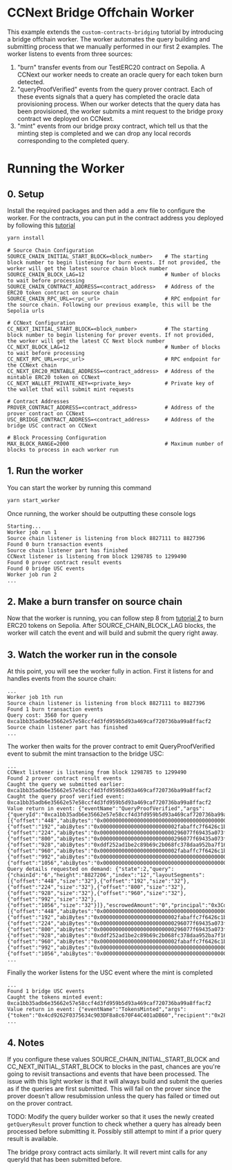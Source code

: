 # CCNext Bridge Offchain Worker

This example extends the `custom-contracts-bridging` tutorial by introducing a bridge offchain worker. The worker automates the query building and submitting process that we manually performed in our first 2 examples. The worker listens to events from three sources:

1. "burn" transfer events from our TestERC20 contract on Sepolia. A CCNext our worker needs to create an oracle query for each token burn detected.
2. "queryProofVerified" events from the query prover contract. Each of these events signals that a query has completed the oracle data provisioning process. When our worker detects that the query data has been provisioned, the worker submits a mint request to the bridge proxy contract we deployed on CCNext. 
3. "mint" events from our bridge proxy contract, which tell us that the minting step is completed and we can drop any local records corresponding to the completed query.

# Running the Worker

## 0. Setup
Install the required packages and then add a .env file to configure the worker. For the contracts, you can put in the contract address you deployed by following this [tutorial](../custom-contracts-bridging/README.md)
```sh
yarn install
```

```env
# Source Chain Configuration
SOURCE_CHAIN_INITIAL_START_BLOCK=<block_number>    # The starting block number to begin listening for burn events. If not provided, the worker will get the latest source chain block number
SOURCE_CHAIN_BLOCK_LAG=12                          # Number of blocks to wait before processing
SOURCE_CHAIN_CONTRACT_ADDRESS=<contract_address>   # Address of the ERC20 token contract on source chain
SOURCE_CHAIN_RPC_URL=<rpc_url>                     # RPC endpoint for the source chain. Following our previous example, this will be the Sepolia urls

# CCNext Configuration
CC_NEXT_INITIAL_START_BLOCK=<block_number>         # The starting block number to begin listening for prover events. If not provided, the worker will get the latest CC Next block number
CC_NEXT_BLOCK_LAG=12                               # Number of blocks to wait before processing
CC_NEXT_RPC_URL=<rpc_url>                          # RPC endpoint for the CCNext chain
CC_NEXT_ERC20_MINTABLE_ADDRESS=<contract_address>  # Address of the mintable ERC20 token on CCNext
CC_NEXT_WALLET_PRIVATE_KEY=<private_key>           # Private key of the wallet that will submit mint requests

# Contract Addresses
PROVER_CONTRACT_ADDRESS=<contract_address>         # Address of the prover contract on CCNext
USC_BRIDGE_CONTRACT_ADDRESS=<contract_address>     # Address of the bridge USC contract on CCNext

# Block Processing Configuration
MAX_BLOCK_RANGE=2000                               # Maximum number of blocks to process in each worker run
```

## 1. Run the worker
You can start the worker by running this command
```sh
yarn start_worker
```

Once running, the worker should be outputting these console logs
```
Starting...
Worker job run 1
Source chain listener is listening from block 8827111 to 8827396
Found 0 burn transaction events
Source chain listener part has finished
CCNext listener is listening from block 1298785 to 1299490
Found 0 prover contract result events
Found 0 bridge USC events
Worker job run 2
...
```

## 2. Make a burn transfer on source chain
Now that the worker is running, you can follow step 8 from [tutorial 2](../custom-contracts-bridging/README.md) to burn ERC20 tokens on Sepolia. After SOURCE_CHAIN_BLOCK_LAG blocks, the worker will catch the event and will build and submit the query right away.

## 3. Watch the worker run in the console
At this point, you will see the worker fully in action. First it listens for and handles events from the source chain:

```
...
Worker job 1th run
Source chain listener is listening from block 8827111 to 8827396
Found 1 burn transaction events
Query cost: 3560 for query 0xca1bb35adb6e35662e57e58ccf4d3fd959b5d93a469caf720736ba99a8ffacf2
Source chain listener part has finished
...
```

The worker then waits for the prover contract to emit QueryProofVerified event to submit the mint transaction to the bridge USC:
```
...
CCNext listener is listening from block 1298785 to 1299490
Found 2 prover contract result events
Caught the query we submitted earlier: 0xca1bb35adb6e35662e57e58ccf4d3fd959b5d93a469caf720736ba99a8ffacf2
Caught the query proof verified event: 0xca1bb35adb6e35662e57e58ccf4d3fd959b5d93a469caf720736ba99a8ffacf2
Value return in event: {"eventName":"QueryProofVerified","args":{"queryId":"0xca1bb35adb6e35662e57e58ccf4d3fd959b5d93a469caf720736ba99a8ffacf2","resultSegments":[{"offset":"448","abiBytes":"0x0000000000000000000000000000000000000000000000000000000000000001"},{"offset":"192","abiBytes":"0x0000000000000000000000002fabaffc7f6426c1beedec22cc150a7dbe6667fb"},{"offset":"224","abiBytes":"0x000000000000000000000000296077f69435a073f7a6e0cbaef8c1877633832e"},{"offset":"800","abiBytes":"0x000000000000000000000000296077f69435a073f7a6e0cbaef8c1877633832e"},{"offset":"928","abiBytes":"0xddf252ad1be2c89b69c2b068fc378daa952ba7f163c4a11628f55a4df523b3ef"},{"offset":"960","abiBytes":"0x0000000000000000000000002fabaffc7f6426c1beedec22cc150a7dbe6667fb"},{"offset":"992","abiBytes":"0x0000000000000000000000000000000000000000000000000000000000000001"},{"offset":"1056","abiBytes":"0x0000000000000000000000000000000000000000000000000de0b6b3a7640000"}],"state":2}}
Query details requested on demand: {"state":2,"query":{"chainId":"6","height":"8827206","index":"12","layoutSegments":[{"offset":"448","size":"32"},{"offset":"192","size":"32"},{"offset":"224","size":"32"},{"offset":"800","size":"32"},{"offset":"928","size":"32"},{"offset":"960","size":"32"},{"offset":"992","size":"32"},{"offset":"1056","size":"32"}]},"escrowedAmount":"0","principal":"0x3Cd0A705a2DC65e5b1E1205896BaA2be8A07c6e0","estimatedCost":"3560","timestamp":"1753301165","resultSegments":[{"offset":"448","abiBytes":"0x0000000000000000000000000000000000000000000000000000000000000001"},{"offset":"192","abiBytes":"0x0000000000000000000000002fabaffc7f6426c1beedec22cc150a7dbe6667fb"},{"offset":"224","abiBytes":"0x000000000000000000000000296077f69435a073f7a6e0cbaef8c1877633832e"},{"offset":"800","abiBytes":"0x000000000000000000000000296077f69435a073f7a6e0cbaef8c1877633832e"},{"offset":"928","abiBytes":"0xddf252ad1be2c89b69c2b068fc378daa952ba7f163c4a11628f55a4df523b3ef"},{"offset":"960","abiBytes":"0x0000000000000000000000002fabaffc7f6426c1beedec22cc150a7dbe6667fb"},{"offset":"992","abiBytes":"0x0000000000000000000000000000000000000000000000000000000000000001"},{"offset":"1056","abiBytes":"0x0000000000000000000000000000000000000000000000000de0b6b3a7640000"}]}
...
```
Finally the worker listens for the USC event where the mint is completed

```
...
Found 1 bridge USC events
Caught the tokens minted event: 0xca1bb35adb6e35662e57e58ccf4d3fd959b5d93a469caf720736ba99a8ffacf2
Value return in event: {"eventName":"TokensMinted","args":{"token":"0x4cd9262F0375634c903DF8a8c670F44C401aDB60","recipient":"0x2FabAFfC7F6426C1beEdec22cc150A7dBE6667FB","queryId":"0xca1bb35adb6e35662e57e58ccf4d3fd959b5d93a469caf720736ba99a8ffacf2","amount":"1000000000000000000"}}
...
```

## 4. Notes
If you configure these values SOURCE_CHAIN_INITIAL_START_BLOCK and CC_NEXT_INITIAL_START_BLOCK to blocks in the past, chances are you're going to revisit transactions and events that have been processed. The issue with this light worker is that it will always build and submit the queries as if the queries are first submitted. This will fail on the prover since the prover doesn't allow resubmission unless the query has failed or timed out on the prover contract.

TODO: Modify the query builder worker so that it uses the newly created `getQueryResult` prover function to check whether a query has already been processed before submitting it. Possibly still attempt to mint if a prior query result is available.

The bridge proxy contract acts similarly. It will revert mint calls for any queryId that has been submitted before.
```